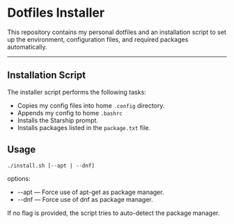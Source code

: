 # Dotfiles Installer

This repository contains my personal dotfiles and an installation script to set up the environment, configuration files, and required packages automatically.

---

## Installation Script

The installer script performs the following tasks:

- Copies my config files into home `.config` directory.
- Appends my config to home `.bashrc`
- Installs the Starship prompt.
- Installs packages listed in the `package.txt` file.

## Usage

```bash
./install.sh [--apt | --dnf]
```

options:
* --apt — Force use of apt-get as package manager.
* --dnf — Force use of dnf as package manager.

If no flag is provided, the script tries to auto-detect the package manager.